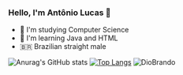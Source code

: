 ### Hello, I'm Antônio Lucas 👋

- 🌱 I'm studying Computer Science
- 🤔 I'm learning Java and HTML
- 🇧🇷  Brazilian straight male

![Anurag's GitHub stats](https://github-readme-stats.vercel.app/api?username=antoniolucascr&theme=chartreuse-dark&show_icons=true)
[![Top Langs](https://github-readme-stats.vercel.app/api/top-langs/?username=antoniolucascr&layout=donut&theme=chartreuse-dark&show)](https://github.com/anuraghazra/github-readme-stats)
![DioBrando](https://github.com/antoniolucascr/antoniolucascr/assets/161335582/d6d83be9-d327-47fe-9122-4f90d2ba7ec0)
